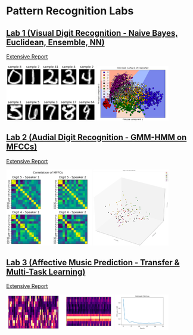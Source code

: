# Pattern Recognition Labs

## **[Lab 1 (Visual Digit Recognition - Naive Bayes, Euclidean, Ensemble, NN)](https://github.com/nkegke/pattern-recognition/tree/main/part1)**

<ins>[Extensive Report](part1/part1_report.pdf)<ins/>

<img src="https://github.com/nkegke/files/blob/main/pr/part1_1.png" alt="11" style="width: 25vw;"/> <img src="https://github.com/nkegke/files/blob/main/pr/part1_2.png" alt="12" style="width: 20vw;"/>

## **[Lab 2 (Audial Digit Recognition - GMM-HMM on MFCCs)](https://github.com/nkegke/pattern-recognition/tree/main/part2)**

<ins>[Extensive Report](part2/part2_report.pdf)<ins/>

<img src="https://github.com/nkegke/files/blob/main/pr/part2_1.png" alt="21" style="width: 24vw;"/> <img src="https://github.com/nkegke/files/blob/main/pr/part2_2.png" alt="22" style="width: 21vw;"/>

## **[Lab 3 (Affective Music Prediction - Transfer & Multi-Task Learning)](https://github.com/nkegke/pattern-recognition/tree/main/part3)**

<ins>[Extensive Report](part3/part3_report.pdf)<ins/>

<img src="https://github.com/nkegke/files/blob/main/pr/part3_1.png" alt="31" style="width: 30vw;"/> <img src="https://github.com/nkegke/files/blob/main/pr/part3_2.png" alt="32" style="width: 15vw;"/>
